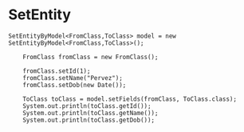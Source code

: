 # SetEntity

    SetEntityByModel<FromClass,ToClass> model = new SetEntityByModel<FromClass,ToClass>();
		
		FromClass fromClass = new FromClass();
		
		fromClass.setId(1);
		fromClass.setName("Pervez");
		fromClass.setDob(new Date());
		
		ToClass toClass = model.setFields(fromClass, ToClass.class);
		System.out.println(toClass.getId());
		System.out.println(toClass.getName());
		System.out.println(toClass.getDob());
